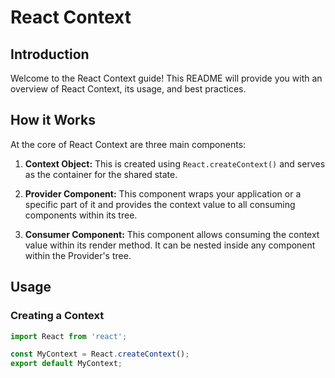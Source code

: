 # React Context

## Introduction

Welcome to the React Context guide! This README will provide you with an overview of React Context, its usage, and best practices.

## How it Works

At the core of React Context are three main components:

1. **Context Object:** This is created using `React.createContext()` and serves as the container for the shared state.
   
2. **Provider Component:** This component wraps your application or a specific part of it and provides the context value to all consuming components within its tree.

3. **Consumer Component:** This component allows consuming the context value within its render method. It can be nested inside any component within the Provider's tree.

## Usage

### Creating a Context

```jsx
import React from 'react';

const MyContext = React.createContext();
export default MyContext;
